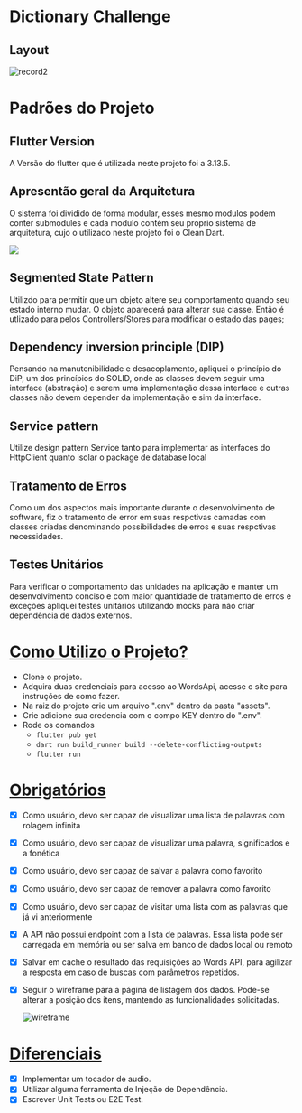 # Dictionary Challenge

## Layout
![record2](https://github.com/artbarbosa/pokedex_app_clean_architecture/assets/91624613/6a71d116-e140-453e-8896-4e8e68f0c069)

# Padrões do Projeto

## Flutter Version
A Versão do flutter que é utilizada neste projeto foi a 3.13.5.

## Apresentão geral da Arquitetura
O sistema foi dividido de forma modular, esses mesmo modulos podem conter submodules e cada modulo contém seu proprio sistema de arquitetura, cujo o utilizado neste projeto foi o Clean Dart.

![](https://user-images.githubusercontent.com/53379557/175559723-dafd93a1-2420-46c5-b1e7-ac814bcf4f2e.png)

## Segmented State Pattern

Utilizdo para permitir que um objeto altere seu comportamento quando seu estado interno mudar. O objeto aparecerá para alterar sua classe. Então é utlizado para pelos Controllers/Stores para modificar o estado das pages;

## Dependency inversion principle (DIP)

Pensando na manutenibilidade e desacoplamento, apliquei o princípio do DiP, um dos princípios do SOLID, onde as classes devem seguir uma interface (abstração) e serem uma implementação dessa interface e outras classes não devem depender da implementação e sim da interface.

## Service pattern

Utilize design pattern Service tanto para implementar as interfaces do HttpClient quanto isolar o package de database local

## Tratamento de Erros 

Como um dos aspectos mais importante durante o desenvolvimento de software, fiz o tratamento de error em suas respctivas camadas com classes criadas denominando possibilidades de erros e suas respctivas necessidades.

## Testes Unitários 

Para verificar o comportamento das unidades na aplicação e manter um desenvolvimento conciso e com maior quantidade de tratamento de erros e exceções apliquei testes unitários utilizando mocks para não criar dependência de dados externos.


# [Como Utilizo o Projeto?](#sobre)

- Clone o projeto.
- Adquira duas credenciais para acesso ao WordsApi, acesse o site para instruções de como fazer.
- Na raiz do projeto crie um arquivo ".env" dentro da pasta "assets".
- Crie adicione sua credencia com o compo KEY dentro do ".env".
- Rode os comandos
  - `flutter pub get`
  - `dart run build_runner build --delete-conflicting-outputs`
  - `flutter run`


# [Obrigatórios](#sobre)

- [x] Como usuário, devo ser capaz de visualizar uma lista de palavras com rolagem infinita
- [x] Como usuário, devo ser capaz de visualizar uma palavra, significados e a fonética
- [x] Como usuário, devo ser capaz de salvar a palavra como favorito
- [x] Como usuário, devo ser capaz de remover a palavra como favorito
- [x] Como usuário, devo ser capaz de visitar uma lista com as palavras que já vi anteriormente
- [x] A API não possui endpoint com a lista de palavras. Essa lista pode ser carregada em memória ou ser salva em banco de dados local ou remoto
- [x] Salvar em cache o resultado das requisições ao Words API, para agilizar a resposta em caso de buscas com parâmetros repetidos.
- [x] Seguir o wireframe para a página de listagem dos dados. Pode-se alterar a posição dos itens, mantendo as funcionalidades solicitadas.

  ![wireframe](https://github.com/artbarbosa/pokedex_app_clean_architecture/assets/91624613/3ca601d9-8cc2-4adb-b58a-81c1dbe7759a)

# [Diferenciais](#sobre)

- [x] Implementar um tocador de audio.
- [x] Utilizar alguma ferramenta de Injeção de Dependência.
- [x] Escrever Unit Tests ou E2E Test.
